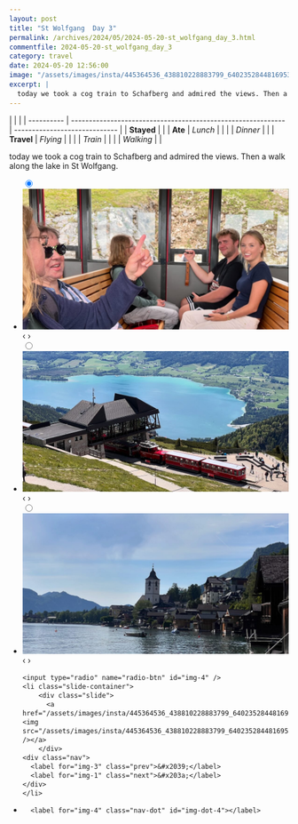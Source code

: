 ```yaml
---
layout: post
title: "St Wolfgang  Day 3"
permalink: /archives/2024/05/2024-05-20-st_wolfgang_day_3.html
commentfile: 2024-05-20-st_wolfgang_day_3
category: travel
date: 2024-05-20 12:56:00
image: "/assets/images/insta/445364536_438810228883799_6402352844816953203_n_18023083736485442.jpg"
excerpt: |
  today we took a cog train to Schafberg and admired the views. Then a walk along the lake in St Wolfgang.
---
```


|            |                                                              |
| ---------- | ------------------------------------------------------------ | ----------------------------- |
| **Stayed** |  |
| **Ate**    | _Lunch_                                                      |          |
|            | _Dinner_                                                     |          |
| **Travel** | _Flying_                                                     |          |
|            | _Train_                                                      |          |
|            | _Walking_                                                    |          |


today we took a cog train to Schafberg and admired the views. Then a walk along the lake in St Wolfgang.


<ul class="slides">
    <input type="radio" name="radio-btn" id="img-1" checked="checked" />
    <li class="slide-container">
        <div class="slide">
          <a href="/assets/images/insta/445380763_473656148437783_513183949988833298_n_17999903000559308.jpg"><img src="/assets/images/insta/445380763_473656148437783_513183949988833298_n_17999903000559308.jpg" /></a>
        </div>
    <div class="nav">
      <label for="img-4" class="prev">&#x2039;</label>
      <label for="img-2" class="next">&#x203a;</label>
    </div>
    </li>
        <input type="radio" name="radio-btn" id="img-2"  />
    <li class="slide-container">
        <div class="slide">
          <a href="/assets/images/insta/445538901_750038743968186_3678615313820213795_n_17876421504083703.jpg"><img src="/assets/images/insta/445538901_750038743968186_3678615313820213795_n_17876421504083703.jpg" /></a>
        </div>
    <div class="nav">
      <label for="img-1" class="prev">&#x2039;</label>
      <label for="img-3" class="next">&#x203a;</label>
    </div>
    </li>
        <input type="radio" name="radio-btn" id="img-3"  />
    <li class="slide-container">
        <div class="slide">
          <a href="/assets/images/insta/445528984_948717630068205_4409593933824153171_n_17969120162685137.jpg"><img src="/assets/images/insta/445528984_948717630068205_4409593933824153171_n_17969120162685137.jpg" /></a>
        </div>
    <div class="nav">
      <label for="img-2" class="prev">&#x2039;</label>
      <label for="img-4" class="next">&#x203a;</label>
    </div>
    </li>
    
    <input type="radio" name="radio-btn" id="img-4" />
    <li class="slide-container">
        <div class="slide">
          <a href="/assets/images/insta/445364536_438810228883799_6402352844816953203_n_18023083736485442.jpg"><img src="/assets/images/insta/445364536_438810228883799_6402352844816953203_n_18023083736485442.jpg" /></a>
        </div>
    <div class="nav">
      <label for="img-3" class="prev">&#x2039;</label>
      <label for="img-1" class="next">&#x203a;</label>
    </div>
    </li>
			
<li class="nav-dots">
      <label for="img-1" class="nav-dot" id="img-dot-1"></label>
      <label for="img-2" class="nav-dot" id="img-dot-2"></label>
      <label for="img-3" class="nav-dot" id="img-dot-3"></label>

      <label for="img-4" class="nav-dot" id="img-dot-4"></label>

</li>
</ul>        
             

		